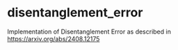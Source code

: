 # disentanglement_error
Implementation of Disentanglement Error as described in https://arxiv.org/abs/2408.12175
